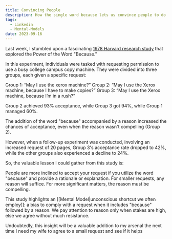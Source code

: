 ```yaml
---
title: Convincing People
description: How the single word because lets us convince people to do something when they may not be that interested
tags:
  - Linkedin
  - Mental-Models
date: 2023-09-16
---
```

Last week, I stumbled upon a fascinating [1978 Harvard research study](https://jamesclear.com/wp-content/uploads/2015/03/copy-machine-study-ellen-langer.pdf) that explored the Power of the Word "Because."

In this experiment, individuals were tasked with requesting permission to use a busy college campus copy machine. They were divided into three groups, each given a specific request:

Group 1: “May I use the xerox machine?” Group 2: “May I use the Xerox machine, because I have to make copies?” Group 3: “May I use the Xerox machine, because I’m in a rush?”

Group 2 achieved 93% acceptance, while Group 3 got 94%, while Group 1 managed 60%.

The addition of the word "because" accompanied by a reason increased the chances of acceptance, even when the reason wasn't compelling (Group 2).

However, when a follow-up experiment was conducted, involving an increased request of 20 pages, Group 3's acceptance rate dropped to 42%, while the other groups also experienced a decline to 24%.

So, the valuable lesson I could gather from this study is:

People are more inclined to accept your request if you utilize the word "because" and provide a rationale or explanation. For smaller requests, any reason will suffice. For more significant matters, the reason must be compelling.

This study highlights an [[Mental Model|unconscious shortcut we often employ]]: a bias to comply with a request when it includes "because" followed by a reason. We pay attention to reason only when stakes are high, else we agree without much resistance.

Undoubtedly, this insight will be a valuable addition to my arsenal the next time I need my wife to agree to a small request and see if it helps
